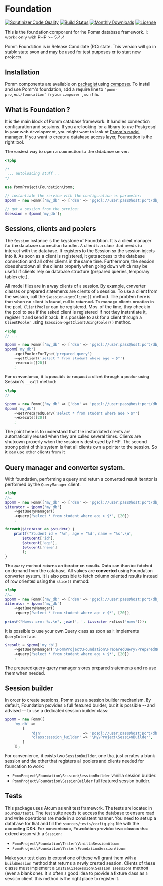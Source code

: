 # Foundation

[![Scrutinizer Code Quality](https://scrutinizer-ci.com/g/pomm-project/Foundation/badges/quality-score.png?b=master)](https://scrutinizer-ci.com/g/pomm-project/Foundation/?branch=master) [![Build Status](https://travis-ci.org/pomm-project/Foundation.svg?branch=master)](https://travis-ci.org/pomm-project/Foundation) [![Monthly Downloads](https://poser.pugx.org/pomm-project/foundation/d/monthly.png)](https://packagist.org/packages/pomm-project/foundation) [![License](https://poser.pugx.org/pomm-project/foundation/license.svg)](https://packagist.org/packages/pomm-project/foundation)

This is the foundation component for the Pomm database framework. It works only with PHP >= 5.4.4.

Pomm Foundation is in Release Candidate (RC) state. This version will go in stable state soon and may be used for test purposes or to start new projects. 

## Installation

Pomm components are available on [packagist](https://packagist.org/packages/pomm-project/) using [composer](https://packagist.org/). To install and use Pomm's foundation, add a require line to `"pomm-project/foundation"` in your `composer.json` file.

## What is Foundation ?

It is the main block of Pomm database framework. It handles connection configuration and sessions. If you are looking for a library to use Postgresql in your web development, you might want to look at [Pomm's model manager](https://github.com/pomm-project/ModelManager). If you want to create a database access layer, Foundation is the right tool.

The easiest way to open a connection to the database server:

```php
<?php

/*
 ... autoloading stuff ..
*/

use PommProject\Foundation\Pomm;

// instantiate the service with the configuration as parameter:
$pomm = new Pomm(['my_db' => ['dsn' => 'pgsql://user:pass@host:port/db_name']]);

// get a session from the service:
$session = $pomm['my_db'];
```

## Sessions, clients and poolers

The `Session` instance is the keystone of Foundation. It is a client manager for the database connection handler. A client is a class that needs to interact with the database. It registers to the Session so the session injects into it. As soon as a client is registered, it gets access to the database connection and all other clients in the same time. Furthermore, the session does shutdown all the clients properly when going down which may be useful if clients rely on database structure (prepared queries, temporary tables etc.).

All model files are in a way clients of a session. By example, converter classes or prepared statements are clients of a session. To use a client from the session, call the `$session->getClient()` method. The problem here is that when no client is found, null is returned. To manage clients creation in the pool, `ClientPooler` can be registered. Most of the time, they check in the pool to see if the asked client is registered, if not they instantiate it, register it and send it back. It is possible to ask for a client through a `ClientPooler` using `$session->getClientUsingPooler()` method.

```php
<?php
// ...

$pomm = new Pomm(['my_db' => ['dsn' => 'pgsql://user:pass@host:port/db_name']]);
$pomm['my_db']
    ->getPoolerForType('prepared_query')
    ->getClient('select * from student where age > $*')
    ->execute([20])
    ;
```

For convenience, it is possible to request a client through a pooler using Session's `__call` method:

```php
<?php
// ...

$pomm = new Pomm(['my_db' => ['dsn' => 'pgsql://user:pass@host:port/db_name']]);
$pomm['my_db']
    ->getPreparedQuery('select * from student where age > $*')
    ->execute([20])
    ;
```

The point here is to understand that the instantiated clients are automatically reused when they are called several times. Clients are shutdown properly when the session is destroyed by PHP. The second strong point of this system is that all clients own a pointer to the session. So it can use other clients from it.

## Query manager and converter system.

With foundation, performing a query and return a converted result iterator is performed by the `QueryManager` client.

```php
<?php
//…
$pomm = new Pomm(['my_db' => ['dsn' => 'pgsql://user:pass@host:port/db_name']]);
$iterator = $pomm['my_db']
    ->getQueryManager()
    ->query('select * from student where age > $*', [20])
    ;

foreach($iterator as $student) {
    printf("Student id = '%d', age = '%d', name = '%s'.\n",
        $student['id'],
        $student['age'],
        $student['name']
        );
}
```

The `query` method returns an iterator on results. Data can then be fetched on demand from the database. All values are **converted** using Foundation converter system. It is also possible to fetch column oriented results instead of row oriented using the `slice()` method:

```php
<?php
//…
$pomm = new Pomm(['my_db' => ['dsn' => 'pgsql://user:pass@host:port/db_name']]);
$iterator = $pomm['my_db']
    ->getQueryManager()
    ->query('select * from student where age > $*', [20]);

printf("Names are: %s.\n", join(', ', $iterator->slice('name')));
```

It is possible to use your own Query class as soon as it implements `QueryInterface`:

```php
$result = $pomm['my_db']
    ->getQueryManager('\PommProject\Foundation\PreparedQuery\PreparedQueryManager')
    ->query('select * from student where age > $*', [20])
    ;
```

The prepared query query manager stores prepared statements and re-use them when needed.

## Session builder

In order to create sessions, Pomm uses a session builder mechanism. By default, Foundation provides a full featured builder, but it is possible -- and advised -- to use a dedicated session builder class:

```php
$pomm = new Pomm([
    'my_db' =>
        [
            'dsn'                   => 'pgsql://user:pass@host:port/db_name',
            'class:session_builder' => '\My\Project\SessionBuilder',
        ]
    ]);
```

For convenience, it exists two `SessionBuilder`, one that just creates a blank session and the other that registers all poolers and clients needed for foundation to work:

 * `PommProject\Foundation\Session\SessionBuilder` vanilla session builder.
 * `PommProject\Foundation\SessionBuilder` full featured session builder.

## Tests

This package uses Atoum as unit test framework. The tests are located in `sources/tests`. The test suite needs to access the database to ensure read and write operations are made in a consistent manner. You need to set up a database for that and fill the `sources/tests/config.php` file with the according DSN. For convenience, Foundation provides two classes that extend `Atoum` with a `Session`:

 * `PommProject\Foundation\Tester\VanillaSessionAtoum`
 * `PommProject\Foundation\Tester\FoundationSessionAtoum`

Make your test class to extend one of these will grant them with a `buildSession` method that returns a newly created session. Clients of these classe must implement a `initializeSession(Session $session)` method (even a blank one). It is often a good idea to provide a fixture class as a session client, this method is the right place to register it.
